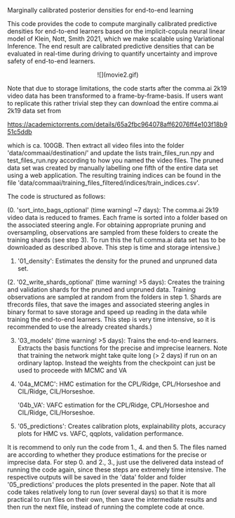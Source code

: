 Marginally calibrated posterior densities for end-to-end learning

This code provides the code to compute marginally calibrated predictive densities for end-to-end learners based on the implicit-copula neural linear model of Klein, Nott, Smith 2021, which we make scalable using Variational Inference.
The end result are calibrated predictive densities that can be evaluated in real-time during driving to quantify uncertainty and improve safety of end-to-end learners.

<p align="center">
![](movie2.gif)
</p>

Note that due 
to storage limitations, the code starts after the comma.ai 2k19 video data
has been transformed to a frame-by-frame-basis. If users want to replicate this rather trivial step
they can download the entire comma.ai 2k19 data set from 

https://academictorrents.com/details/65a2fbc964078aff62076ff4e103f18b951c5ddb

which is ca. 100GB. Then extract all video files into the folder 'data/commaai/destination/'
and update the lists train_files_run.npy and test_files_run.npy according to how you named the video files.
The pruned data set was created by manually labelling one fifth of the entire 
data set using a web application. The resulting training indices can be found 
in the file 'data/commaai/training_files_filtered/indices/train_indices.csv'.

The code is structured as follows:

(0. 'sort_into_bags_optional' (time warning! ~7 days):
    The comma.ai 2k19 video data is reduced to frames. Each frame is sorted
    into a folder based on the associated steering angle. For obtaining appropriate
    pruning and oversampling, observations are sampled from these folders
    to create the training shards (see step 3). To run this the full comma.ai data set
    has to be downloaded as described above. This step is time and storage intensive.)

1. '01_density':
    Estimates the density for the pruned and unpruned data set.

(2. '02_write_shards_optional' (time warning! >5 days):
    Creates the training and validation shards for the pruned and unpruned data. 
    Training observations are sampled at random from the folders in step 1.
    Shards are tfrecords files, that save the images and associated steering angles 
    in binary format to save storage and speed up reading in the data while training the
    end-to-end learners. This step is very time intensive, so it is recommended to use
    the already created shards.)

3. '03_models' (time warning! >5 days):
    Trains the end-to-end learners. Extracts the basis functions for the precise and
    imprecise learners. Note that training the network might take quite long (> 2 days)
    if run on an ordinary laptop. Instead the weights from the checkpoint can just be used
    to proceede with MCMC and VA

4. '04a_MCMC':
    HMC estimation for the CPL/Ridge, CPL/Horseshoe and CIL/Ridge, CIL/Horseshoe.
   
   '04b_VA':
    VAFC estimation for the CPL/Ridge, CPL/Horseshoe and CIL/Ridge, CIL/Horseshoe.
    
5. '05_predictions':
    Creates calibration plots, explainability plots, accuracy plots for HMC vs. VAFC, qqplots,
    validation performance.
    
It is recommend to only run the code from 1., 4. and then 5. 
The files named are according to whether they produce estimations 
for the precise or imprecise data. For step 0. and 2., 3., just use the delivered data 
instead of running the code again, since these steps are extremely time intensive.
The respective outputs will be saved in the 'data' folder and folder '05_predictions'
produces the plots presented in the paper. Note that all code takes relatively long to run 
(over several days) so that it is more practical to run files on their own, then save the 
intermediate results and then run the next file, instead of running the complete code at once.






